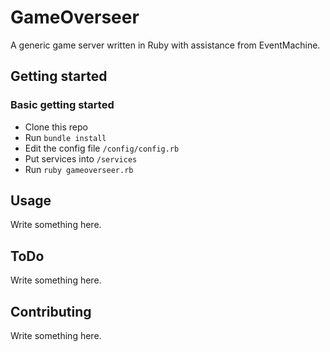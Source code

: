 # GameOverseer
A generic game server written in Ruby with assistance from EventMachine.

## Getting started
### Basic getting started

* Clone this repo
* Run `bundle install`
* Edit the config file `/config/config.rb`
* Put services into `/services`
* Run `ruby gameoverseer.rb`

## Usage
Write something here.

## ToDo
Write something here.

## Contributing
Write something here.